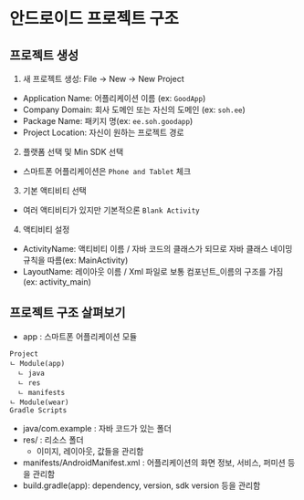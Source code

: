# 안드로이드 프로젝트 구조

## 프로젝트 생성
1. 새 프로젝트 생성: File -> New -> New Project
 - Application Name: 어플리케이션 이름 (ex: `GoodApp`)
 - Company Domain: 회사 도메인 또는 자신의 도메인 (ex: `soh.ee`)
 - Package Name: 패키지 명(ex: `ee.soh.goodapp`)
 - Project Location: 자신이 원하는 프로젝트 경로

2. 플랫폼 선택 및 Min SDK 선택
 - 스마트폰 어플리케이션은 `Phone and Tablet` 체크
 
3. 기본 액티비티 선택
 - 여러 액티비티가 있지만 기본적으론 `Blank Activity`
 
4. 액티비티 설정
 - ActivityName: 액티비티 이름 / 자바 코드의 클래스가 되므로 자바 클래스 네이밍 규칙을 따름(ex: MainActivity)
 - LayoutName: 레이아웃 이름 / Xml 파일로 보통 컴포넌트_이름의 구조를 가짐 (ex: activity_main)
 
## 프로젝트 구조 살펴보기

 - app : 스마트폰 어플리케이션 모듈
 
  ```
  Project
  ㄴ Module(app)
    ㄴ java
    ㄴ res
    ㄴ manifests
  ㄴ Module(wear)
  Gradle Scripts
 ```
 
 - java/com.example : 자바 코드가 있는 폴더
 - res/ : 리소스 폴더
   - 이미지, 레이아웃, 값들을 관리함
 - manifests/AndroidManifest.xml : 어플리케이션의 화면 정보, 서비스, 퍼미션 등을 관리함
 - build.gradle(app): dependency, version, sdk version 등을 관리함
